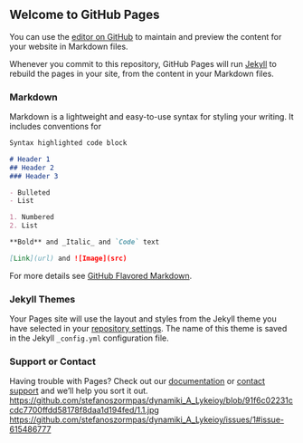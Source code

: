## Welcome to GitHub Pages

You can use the [editor on GitHub](https://github.com/stefanoszormpas/dynamiki_A_Lykeioy/edit/master/README.md) to maintain and preview the content for your website in Markdown files.

Whenever you commit to this repository, GitHub Pages will run [Jekyll](https://jekyllrb.com/) to rebuild the pages in your site, from the content in your Markdown files.

### Markdown

Markdown is a lightweight and easy-to-use syntax for styling your writing. It includes conventions for

```markdown
Syntax highlighted code block

# Header 1
## Header 2
### Header 3

- Bulleted
- List

1. Numbered
2. List

**Bold** and _Italic_ and `Code` text

[Link](url) and ![Image](src)
```

For more details see [GitHub Flavored Markdown](https://guides.github.com/features/mastering-markdown/).

### Jekyll Themes

Your Pages site will use the layout and styles from the Jekyll theme you have selected in your [repository settings](https://github.com/stefanoszormpas/dynamiki_A_Lykeioy/settings). The name of this theme is saved in the Jekyll `_config.yml` configuration file.

### Support or Contact

Having trouble with Pages? Check out our [documentation](https://help.github.com/categories/github-pages-basics/) or [contact support](https://github.com/contact) and we’ll help you sort it out.
https://github.com/stefanoszormpas/dynamiki_A_Lykeioy/blob/91f6c02231ccdc7700ffdd58178f8daa1d194fed/1.1.jpg
https://github.com/stefanoszormpas/dynamiki_A_Lykeioy/issues/1#issue-615486777
